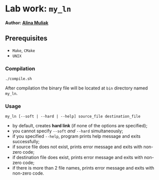 # Lab work: `my_ln`
#### Author: [Alina Muliak](https://github.com/alinamuliak)

## Prerequisites
- `Make`, `CMake`
- `UNIX`


### Compilation
```
./compile.sh
```
After compilation the binary file will be located at `bin` directory named `my_ln`.

### Usage

```
my_ln [--soft | --hard | --help] source_file destination_file
```
- by default, creates **hard link** (if none of the options are specified);
- you cannot specify `--soft` _and_ `--hard` simultaneously;
- if you specified `--help`, program prints help message and exits successfully;
- if source file does not exist, prints error message and exits with non-zero code;
- if destination file does exist, prints error message and exits with non-zero code;
- if there is more than 2 file names, prints error message and exits with non-zero code.
